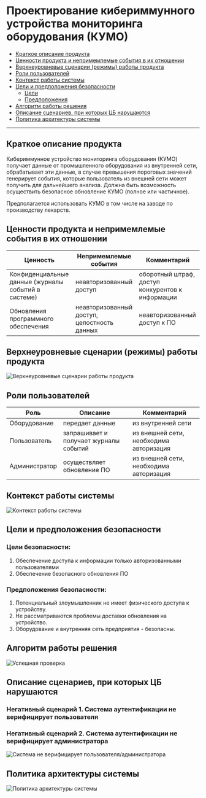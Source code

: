 # Проектирование кибериммунного устройства мониторинга оборудования (КУМО)

- [Краткое описание продукта](#краткое-описание-продукта)
- [Ценности продукта и непримемлемые события в их отношении](#ценности-продукта-и-непримемлемые-события-в-их-отношении)
- [Верхнеуровневые сценарии (режимы) работы продукта](#верхнеуровневые-сценарии-режимы-работы-продукта)
- [Роли пользователей](#роли-пользователей)
- [Контекст работы системы](#контекст-работы-системы)
- [Цели и предположения безопасности](#цели-и-предположения-безопасности)
  - [Цели](#цели-безопасности)
  - [Предположения](#предположения-безопасности)
- [Алгоритм работы решения](#алгоритм-работы-решения)
- [Описание cценариев, при которых ЦБ нарушаются](#описание-cценариев-при-которых-цб-нарушаются)
- [Политика архитектуры системы](#политика-архитектуры-системы)

---

## Краткое описание продукта

Кибериммунное устройство мониторинга оборудования (КУМО) получает данные от промышленного оборудования из внутренней сети, обрабатывает эти данные, в случае превышения пороговых значений генерирует события, которые пользователь из внешней сети может получить для дальнейшего анализа. Должна быть возможность осуществить безопасное обновление КУМО (полное или частичное).

Предполагается использовать КУМО в том числе на заводе по производству лекарств.

## Ценности продукта и непримемлемые события в их отношении

| Ценность | Непримемлемые события | Комментарий |
|---|---|---|
| Конфиденциальные данные (журналы событий в системе) | неавторизованный доступ	| оборотный штраф, доступ конкурентов к информации |
| Обновления программного обеспечения | неавторизованный доступ, целостность данных | неавторизованный доступ к ПО |

## Верхнеуровневые сценарии (режимы) работы продукта

![Верхнеуровневые сценарии работы продукта](./diagrams/diag1.png?raw=true "Верхнеуровневые сценарии работы продукта")
<!-- (//www.plantuml.com/plantuml/png/RP4xJiD048RxFSKgRPGBKA1SnJ8kBCN6n9k2BWcF1YHwX9o22pZ1goo4NQxmpuqOxw044ggHFT__67jScsHgPiL4LJppDA-IqkW16gmHQ4utw12mGGiF1plGIQspgrbU5LbfZZJFUCKBciZKrxN92fMavdBAgnK2TlI8hPZH4hP_ZcWwoNiljRVLe_CV_N1ufj75S4yFi4fU7m1UVz4ycbgU7sX_yNJt7_y62n_fbkxXw4dJ0W5hvfTmU5TA2lqHRT5A42sEy7q4uo8SZQGLBBfUm5oB3NQmyWqr73pT8Z3oAINWJbBbTXzF2xreXURad1Z5POGxH0YjnbbvmR_s6m00) -->

## Роли пользователей

| Роль | Описание | Комментарий |
|---|---|---|
| Оборудование | передает данные | из внутренней сети |
| Пользователь | запрашивает и получает журналы событий | из внешней сети, необходима авторизация |
| Администратор | осуществляет обновление ПО | из внешней сети, необходима авторизация |

## Контекст работы системы

![Контекст работы системы](./diagrams/diag2.png?raw=true "Контекст работы системы")

## Цели и предположения безопасности

### Цели безопасности:
1. Обеспечение доступа к информации только авторизованными пользователями
2. Обеспечение безопасного обновления ПО

### Предположения безопасности:
1. Потенциальный злоумышленник не имеет физического доступа к устройству.
2. Не рассматриваются проблемы доставки обновления на устройство.
3. Оборудование и внутренняя сеть предприятия - безопасны.

## Алгоритм работы решения

![Успешная проверка](./diagrams/diag3.png?raw=true "Успешная проверка")
<!-- (//www.plantuml.com/plantuml/png/fP9DJeD05CVtSuf9jmqNS65w3-E2834aG166XJjQFsAYIVV6q4KlC5M8Q8LUuVzkv6F6AX5tTZ6JwVj__6R2B5Dkgl8e50dlWHSaRgpa12MswAYWArJey0oD5WtgYNGpwL_aGHBviVhbUSG6JoYD9hlCb1y9rrFpb4ThTDZH0rvj62rHzsSZzSAWpnBViT8v_l9FfqSIbIblwHwri7__27YyfyA4rho_Gm_qTFEN_eMhMwFMT8k6Lf8MwB1b_H8DteImG4CJSsjRH8kH_3oTvubqGoLFiE7XdiFlk4BJQaHtAYJ_3bJSOBiSnrw4qQg-WwCrctPyDiykUMdfcaS5FYmt6k77PuPrz6AjgUnwtnhbFm0FgOQFBssJXroSRpXclF1Nz0a0) -->

## Описание cценариев, при которых ЦБ нарушаются

### Негативный сценарий 1. Система аутентификации не верифицирует пользователя
### Негативный сценарий 2. Система аутентификации не верифицирует администратора

![Система не верифицирует пользователя/администратора](./diagrams/diag4.png?raw=true "Система не верифицирует пользователя/администратора")

<!-- (//www.plantuml.com/plantuml/png/fLBBJi905DtFLqnmIVW15uPlS6jSDD2O9Zmg7HRk01yRJTWR0p7-G54ceD3w2sV-o7DdyC5ZPvFEf3FddiUzhMScwfb-kwLIxaaZIQEEqHLCC4Ff1kuQSvHuHOu2IzYAZZ8TN_QJj1rtp4xD8rxmX8d7P5UPYTigQfXkZrTJagpS0nQ1p8rWvTj36wr4kDGFhQwTREghrMEDkHSlt3si2iU_05v_ke4djTm_aF_1kzj3-3TA5uAcZJiitLYx8Gbcn8yOyLsfO6YhQ84y2BdX7loYr-sdHwTnKqSjey_mJDAXJxYc7T7ImHxFR_XIL1hBan7T7spC-5nfFj_kwIHugjKsWQsCnQlaB5l1Xl5eBWL5IaBM8H-MAkuq9TD-PmilMahT59F_1San9upoeOWW2LFA7iBiZaAoI2F5nNO6yIAUwrpuPtu1) -->

## Политика архитектуры системы

![Политика архитектуры системы](./diagrams/diag5.png?raw=true "Политика архитектуры системы")